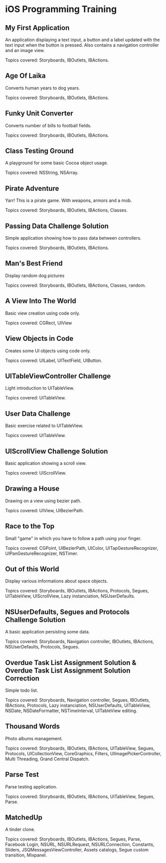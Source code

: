 iOS Programming Training
========================


My First Application
------------------

An application displaying a text input, a button and a label updated with the text input when the button is pressed. Also
contains a navigation controller and an image view.

Topics covered: Storyboards, IBOutlets, IBActions.


Age Of Laika
------------

Converts human years to dog years.

Topics covered: Storyboards, IBOutlets, IBActions.


Funky Unit Converter
--------------------

Converts number of bills to football fields.

Topics covered: Storyboards, IBOutlets, IBActions.


Class Testing Ground
--------------------

A playground for some basic Cocoa object usage.

Topics covered: NSString, NSArray.


Pirate Adventure
----------------

Yarr! This is a pirate game. With weapons, armors and a mob.

Topics covered: Storyboards, IBOutlets, IBActions, Classes.


Passing Data Challenge Solution
-------------------------------

Simple application showing how to pass data between controllers.

Topics covered: Storyboards, IBOutlets, IBActions.


Man's Best Friend
-----------------

Display random dog pictures

Topics covered: Storyboards, IBOutlets, IBActions, Classes, random.


A View Into The World
----------------------

Basic view creation using code only.

Topics covered: CGRect, UIView


View Objects in Code
--------------------

Creates some UI objects using code only.

Topics covered: UILabel, UITextField, UIButton.


UITableViewController Challenge
-------------------------------

Light introduction to UITableView.

Topics covered: UITableView.


User Data Challenge
-------------------

Basic exercise related to UITableView.

Topics covered: UITableView.


UIScrollView Challenge Solution
-------------------------------

Basic application showing a scroll view.

Topics covered: UIScrollView.


Drawing a House
---------------

Drawing on a view using bezier path.

Topics covered: UIView, UIBezierPath.


Race to the Top
---------------

Small "game" in which you have to follow a path using your finger.

Topics covered: CGPoint, UIBezierPath, UIColor, UITapGestureRecognizer, UIPanGestureRecognizer, NSTimer.


Out of this World
-----------------

Display various informations about space objects.

Topics covered: Storyboards, IBOutlets, IBActions, Protocols, Segues, UITableView, UIScrollView, Lazy instanciation, NSUserDefaults.


NSUserDefaults, Segues and Protocols Challenge Solution
-------------------------------------------------------

A basic application persisting some data.

Topics covered: Storyboards, Navigation controller, IBOutlets, IBActions, NSUserDefaults, Protocols, Segues.


Overdue Task List Assignment Solution & Overdue Task List Assignment Solution Correction
----------------------------------------------------------------------------------------

Simple todo list.

Topics covered: Storyboards, Navigation controller, Segues, IBOutlets, IBActions, Protocols, Lazy instanciation, NSUserDefaults, UITableView, NSDate, NSDateFormatter, NSTimeInterval, UITableView editing.


Thousand Words
--------------

Photo albums management.

Topics covered: Storyboards, IBOutlets, IBActions, UITableView, Segues, Protocols, UICollectionView, CoreGraphics, Filters, UIImagePickerController, Multi Threading, Grand Central Dispatch.


Parse Test
----------

Parse testing application.

Topics covered: Storyboards, IBOutlets, IBActions, UITableView, Segues, Parse.


MatchedUp
---------

A tinder clone.

Topics covered: Storyboards, IBOutlets, IBActions, Segues, Parse, Facebook Login, NSURL, NSURLRequest, NSURLConnection, Constants, Sliders, JSQMessagesViewController, Assets catalogs, Segue custom transition, Mixpanel.